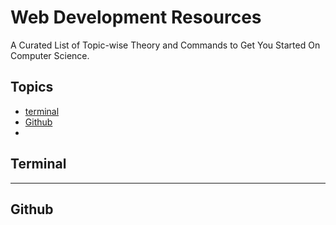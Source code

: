 # Web Development Resources

A Curated List of Topic-wise Theory and Commands to Get You Started On Computer Science.

Topics
---
 - [terminal](#Terminal)
 - [Github](#Github)
 - 
## Terminal
---
## Github
